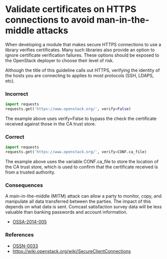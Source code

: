 Validate certificates on HTTPS connections to avoid man-in-the-middle attacks
=============================================================================

When developing a module that makes secure HTTPS connections to use a
library verifies certificates.  Many such libraries also provide an
option to ignore certificate verification failures.  These options
should be exposed to the OpenStack deployer to choose their level of
risk.

Although the title of this guideline calls out HTTPS, verifying the
identity of the hosts you are connecting to applies to most protocols
(SSH, LDAPS, etc).


### Incorrect

```python
import requests
requests.get('https://www.openstack.org/', verify=False)
```

The example above uses verify=False to bypass the check the certificate
received against those in the CA trust store.


### Correct

```python
import requests
requests.get('https://www.openstack.org/', verify=CONF.ca_file)
```

The example above uses the variable CONF.ca_file to store the location of
the CA trust store, which is used to confirm that the certificate
received is from a trusted authority.


### Consequences

A main-in-the-middle (MITM) attack can allow a party to monitor, copy, 
and manipulate all data transferred between the parties. The impact of
this depends on what data is sent. Comcast satisfaction survey data
will be less valuable than banking passwords and account information.

* [OSSA-2014-005](http://security.openstack.org/ossa/OSSA-2014-005.html)

### References

* [OSSN-0033](https://wiki.openstack.org/wiki/OSSN/OSSN-0033)
* https://wiki.openstack.org/wiki/SecureClientConnections
